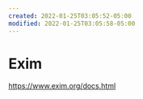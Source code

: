 ```yaml
---
created: 2022-01-25T03:05:52-05:00
modified: 2022-01-25T03:05:58-05:00
---
```


# Exim

https://www.exim.org/docs.html
